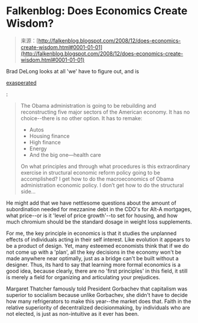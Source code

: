 <!--yml
category: 未分类
date: 2024-05-12 22:44:43
-->

# Falkenblog: Does Economics Create Wisdom?

> 来源：[http://falkenblog.blogspot.com/2008/12/does-economics-create-wisdom.html#0001-01-01](http://falkenblog.blogspot.com/2008/12/does-economics-create-wisdom.html#0001-01-01)

Brad DeLong looks at all 'we' have to figure out, and is

[exasperated](http://delong.typepad.com/sdj/2008/12/how-are-we-goin.html)

:

> The Obama administration is going to be rebuilding and reconstructing five major sectors of the American economy. It has no choice--there is no other option. It has to remake:
> 
> * Autos
> * Housing finance
> * High finance
> * Energy
> * And the big one—health care
> 
> On what principles and through what procedures is this extraordinary exercise in structural economic reform policy going to be accomplished? I get how to do the macroeconomics of Obama administration economic policy. I don’t get how to do the structural side…

He might add that we have nettlesome questions about the amount of subordination needed for mezzanine debt in the CDO's for Alt-A mortgages, what price--or is it 'level of price growth'--to set for housing, and how much chromium should be the standard dosage in weight loss supplements.

For me, the key principle in economics is that it studies the unplanned effects of individuals acting in their self interest. Like evolution it appears to be a product of design. Yet, many esteemed economists think that if we do not come up with a 'plan', all the key decisions in the economy won't be made anywhere near optimally, just as a bridge can't be built without a designer. Thus, its hard to say that learning more formal economics is a good idea, because clearly, there are no 'first principles' in this field, it still is merely a field for organizing and articulating your prejudices.

Margaret Thatcher famously told President Gorbachev that capitalism was superior to socialism because unlike Gorbachev, she didn't have to decide how many refrigerators to make this year--the market does that. Faith in the relative superiority of decentralized decisionmaking, by individuals who are not elected, is just as non-intuitive as it ever has been.